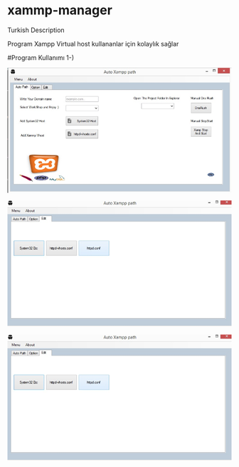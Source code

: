 # xammp-manager

Turkish Description

Program Xampp Virtual host kullananlar için kolaylık sağlar

#Program Kullanımı
1-) 







![Alt text](/Resource/main.jpg?raw=true "Main App")


![Alt text](/Resource/edit.jpg?raw=true "Edit Section")


![Alt text](/Resource/option.jpg?raw=true "Option Section")
